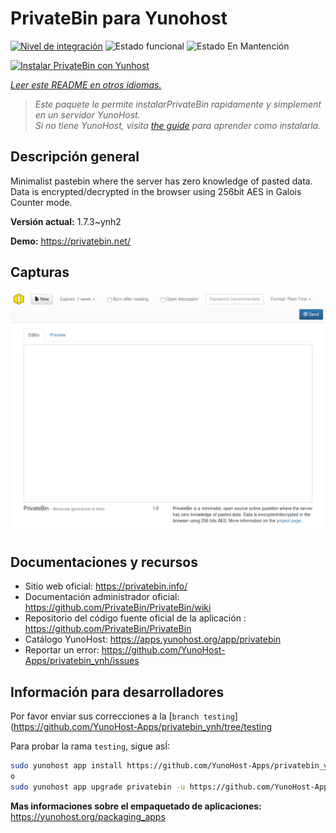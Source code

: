 <!--
Este archivo README esta generado automaticamente<https://github.com/YunoHost/apps/tree/master/tools/readme_generator>
No se debe editar a mano.
-->

# PrivateBin para Yunohost

[![Nivel de integración](https://dash.yunohost.org/integration/privatebin.svg)](https://dash.yunohost.org/appci/app/privatebin) ![Estado funcional](https://ci-apps.yunohost.org/ci/badges/privatebin.status.svg) ![Estado En Mantención](https://ci-apps.yunohost.org/ci/badges/privatebin.maintain.svg)

[![Instalar PrivateBin con Yunhost](https://install-app.yunohost.org/install-with-yunohost.svg)](https://install-app.yunohost.org/?app=privatebin)

*[Leer este README en otros idiomas.](./ALL_README.md)*

> *Este paquete le permite instalarPrivateBin rapidamente y simplement en un servidor YunoHost.*  
> *Si no tiene YunoHost, visita [the guide](https://yunohost.org/install) para aprender como instalarla.*

## Descripción general

Minimalist pastebin where the server has zero knowledge of pasted data. Data is encrypted/decrypted in the browser using 256bit AES in Galois Counter mode.


**Versión actual:** 1.7.3~ynh2

**Demo:** <https://privatebin.net/>

## Capturas

![Captura de PrivateBin](./doc/screenshots/bootstrap.png)

## Documentaciones y recursos

- Sitio web oficial: <https://privatebin.info/>
- Documentación administrador oficial: <https://github.com/PrivateBin/PrivateBin/wiki>
- Repositorio del código fuente oficial de la aplicación : <https://github.com/PrivateBin/PrivateBin>
- Catálogo YunoHost: <https://apps.yunohost.org/app/privatebin>
- Reportar un error: <https://github.com/YunoHost-Apps/privatebin_ynh/issues>

## Información para desarrolladores

Por favor enviar sus correcciones a la [`branch testing`](https://github.com/YunoHost-Apps/privatebin_ynh/tree/testing

Para probar la rama `testing`, sigue asÍ:

```bash
sudo yunohost app install https://github.com/YunoHost-Apps/privatebin_ynh/tree/testing --debug
o
sudo yunohost app upgrade privatebin -u https://github.com/YunoHost-Apps/privatebin_ynh/tree/testing --debug
```

**Mas informaciones sobre el empaquetado de aplicaciones:** <https://yunohost.org/packaging_apps>
